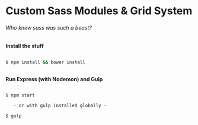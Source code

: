 Custom Sass Modules & Grid System
=========================
###### Who knew sass was such a beast?

__Install the stuff__
```bash
  
$ npm install && bower install
  
```

__Run Express (with Nodemon) and Gulp__ 
```
  
$ npm start
 
   - or with gulp installed globally -
  
$ gulp
   
```
